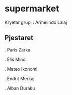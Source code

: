 # supermarket

Kryetar grupi : Armelindo Lalaj
## Pjestaret 
 
 . Paris Zarka
 
 . Elis Mino

 . Mateo Ikonomi
 
 . Endrit Merkaj
 
 . Alban Duraku

